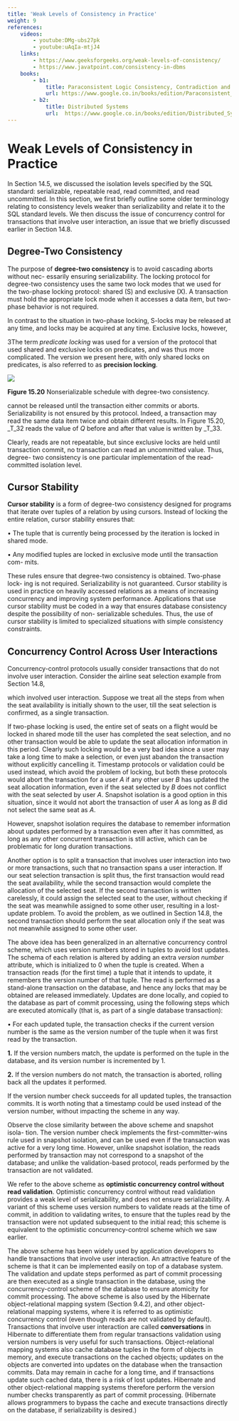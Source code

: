 ```yaml
---
title: 'Weak Levels of Consistency in Practice' 
weight: 9
references:
    videos:
        - youtube:DMg-ubs27pk
        - youtube:uAqIa-mtjJ4
    links:
        - https://www.geeksforgeeks.org/weak-levels-of-consistency/
        - https://www.javatpoint.com/consistency-in-dbms
    books:
        - b1:
            title: Paraconsistent Logic Consistency, Contradiction and Negation 
            url: https://www.google.co.in/books/edition/Paraconsistent_Logic_Consistency_Contrad/VApkDAAAQBAJ?hl=en&gbpv=0
        - b2:
            title: Distributed Systems
            url:  https://www.google.co.in/books/edition/Distributed_Systems/8ksgDgAAQBAJ?hl=en&gbpv=0
---
```


# Weak Levels of Consistency in Practice

In Section 14.5, we discussed the isolation levels specified by the SQL standard: serializable, repeatable read, read committed, and read uncommitted. In this section, we first briefly outline some older terminology relating to consistency levels weaker than serializability and relate it to the SQL standard levels. We then discuss the issue of concurrency control for transactions that involve user interaction, an issue that we briefly discussed earlier in Section 14.8.

## Degree-Two Consistency

The purpose of **degree-two consistency** is to avoid cascading aborts without nec- essarily ensuring serializability. The locking protocol for degree-two consistency uses the same two lock modes that we used for the two-phase locking protocol: shared (S) and exclusive (X). A transaction must hold the appropriate lock mode when it accesses a data item, but two-phase behavior is not required.

In contrast to the situation in two-phase locking, S-locks may be released at any time, and locks may be acquired at any time. Exclusive locks, however,

3The term _predicate locking_ was used for a version of the protocol that used shared and exclusive locks on predicates, and was thus more complicated. The version we present here, with only shared locks on predicates, is also referred to as **precision locking**.  

![](1.20.png)

**Figure 15.20** Nonserializable schedule with degree-two consistency.

cannot be released until the transaction either commits or aborts. Serializability is not ensured by this protocol. Indeed, a transaction may read the same data item twice and obtain different results. In Figure 15.20, _T_32 reads the value of _Q_ before and after that value is written by _T_33.

Clearly, reads are not repeatable, but since exclusive locks are held until transaction commit, no transaction can read an uncommitted value. Thus, degree- two consistency is one particular implementation of the read-committed isolation level.

## Cursor Stability

**Cursor stability** is a form of degree-two consistency designed for programs that iterate over tuples of a relation by using cursors. Instead of locking the entire relation, cursor stability ensures that:

• The tuple that is currently being processed by the iteration is locked in shared mode.

• Any modified tuples are locked in exclusive mode until the transaction com- mits.

These rules ensure that degree-two consistency is obtained. Two-phase lock- ing is not required. Serializability is not guaranteed. Cursor stability is used in practice on heavily accessed relations as a means of increasing concurrency and improving system performance. Applications that use cursor stability must be coded in a way that ensures database consistency despite the possibility of non- serializable schedules. Thus, the use of cursor stability is limited to specialized situations with simple consistency constraints.

## Concurrency Control Across User Interactions

Concurrency-control protocols usually consider transactions that do not involve user interaction. Consider the airline seat selection example from Section 14.8,  


which involved user interaction. Suppose we treat all the steps from when the seat availability is initially shown to the user, till the seat selection is confirmed, as a single transaction.

If two-phase locking is used, the entire set of seats on a flight would be locked in shared mode till the user has completed the seat selection, and no other transaction would be able to update the seat allocation information in this period. Clearly such locking would be a very bad idea since a user may take a long time to make a selection, or even just abandon the transaction without explicitly cancelling it. Timestamp protocols or validation could be used instead, which avoid the problem of locking, but both these protocols would abort the transaction for a user _A_ if any other user _B_ has updated the seat allocation information, even if the seat selected by _B_ does not conflict with the seat selected by user _A_. Snapshot isolation is a good option in this situation, since it would not abort the transaction of user _A_ as long as _B_ did not select the same seat as _A_.

However, snapshot isolation requires the database to remember information about updates performed by a transaction even after it has committed, as long as any other concurrent transaction is still active, which can be problematic for long duration transactions.

Another option is to split a transaction that involves user interaction into two or more transactions, such that no transaction spans a user interaction. If our seat selection transaction is split thus, the first transaction would read the seat availability, while the second transaction would complete the allocation of the selected seat. If the second transaction is written carelessly, it could assign the selected seat to the user, without checking if the seat was meanwhile assigned to some other user, resulting in a lost-update problem. To avoid the problem, as we outlined in Section 14.8, the second transaction should perform the seat allocation only if the seat was not meanwhile assigned to some other user.

The above idea has been generalized in an alternative concurrency control scheme, which uses version numbers stored in tuples to avoid lost updates. The schema of each relation is altered by adding an extra _version number_ attribute, which is initialized to 0 when the tuple is created. When a transaction reads (for the first time) a tuple that it intends to update, it remembers the version number of that tuple. The read is performed as a stand-alone transaction on the database, and hence any locks that may be obtained are released immediately. Updates are done locally, and copied to the database as part of commit processing, using the following steps which are executed atomically (that is, as part of a single database transaction):

• For each updated tuple, the transaction checks if the current version number is the same as the version number of the tuple when it was first read by the transaction.

**1\.** If the version numbers match, the update is performed on the tuple in the database, and its version number is incremented by 1.

**2\.** If the version numbers do not match, the transaction is aborted, rolling back all the updates it performed.  


If the version number check succeeds for all updated tuples, the transaction commits. It is worth noting that a timestamp could be used instead of the version number, without impacting the scheme in any way.

Observe the close similarity between the above scheme and snapshot isola- tion. The version number check implements the first-committer-wins rule used in snapshot isolation, and can be used even if the transaction was active for a very long time. However, unlike snapshot isolation, the reads performed by transaction may not correspond to a snapshot of the database; and unlike the validation-based protocol, reads performed by the transaction are not validated.

We refer to the above scheme as **optimistic concurrency control without read validation**. Optimistic concurrency control without read validation provides a weak level of serializability, and does not ensure serializability. A variant of this scheme uses version numbers to validate reads at the time of commit, in addition to validating writes, to ensure that the tuples read by the transaction were not updated subsequent to the initial read; this scheme is equivalent to the optimistic concurrency-control scheme which we saw earlier.

The above scheme has been widely used by application developers to handle transactions that involve user interaction. An attractive feature of the scheme is that it can be implemented easily on top of a database system. The validation and update steps performed as part of commit processing are then executed as a single transaction in the database, using the concurrency-control scheme of the database to ensure atomicity for commit processing. The above scheme is also used by the Hibernate object-relational mapping system (Section 9.4.2), and other object- relational mapping systems, where it is referred to as optimistic concurrency control (even though reads are not validated by default). Transactions that involve user interaction are called **conversations** in Hibernate to differentiate them from regular transactions validation using version numbers is very useful for such transactions. Object-relational mapping systems also cache database tuples in the form of objects in memory, and execute transactions on the cached objects; updates on the objects are converted into updates on the database when the transaction commits. Data may remain in cache for a long time, and if transactions update such cached data, there is a risk of lost updates. Hibernate and other object-relational mapping systems therefore perform the version number checks transparently as part of commit processing. (Hibernate allows programmers to bypass the cache and execute transactions directly on the database, if serializability is desired.)